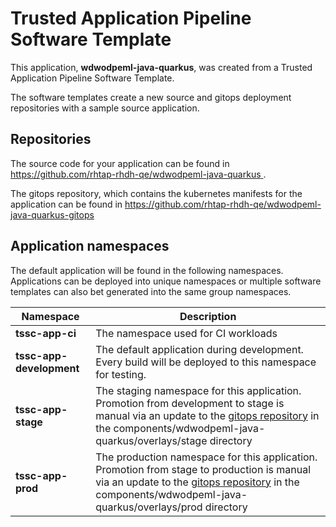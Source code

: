 # Trusted Application Pipeline Software Template

This application, **wdwodpeml-java-quarkus**, was created from a Trusted Application Pipeline Software Template.

The software templates create a new source and gitops deployment repositories with a sample source application. 

## Repositories

The source code for your application can be found in [https://github.com/rhtap-rhdh-qe/wdwodpeml-java-quarkus ](https://github.com/rhtap-rhdh-qe/wdwodpeml-java-quarkus ).
 
The gitops repository, which contains the kubernetes manifests for the application can be found in 
[https://github.com/rhtap-rhdh-qe/wdwodpeml-java-quarkus-gitops ](https://github.com/rhtap-rhdh-qe/wdwodpeml-java-quarkus-gitops ) 

## Application namespaces 

The default application will be found in the following namespaces. Applications can be deployed into unique namespaces or multiple software templates can also bet generated into the same group namespaces.  

|  Namespace   |  Description   |  
| -------- | -------- |
| **tssc-app-ci** | The namespace used for CI workloads |
| **tssc-app-development** | The default application during development. Every build will be deployed to this namespace for testing. |
| **tssc-app-stage** | The staging namespace for this application. Promotion from development to stage is manual via an update to the [gitops repository](https://github.com/rhtap-rhdh-qe/wdwodpeml-java-quarkus-gitops ) in the components/wdwodpeml-java-quarkus/overlays/stage directory |
| **tssc-app-prod** | The production namespace for this application. Promotion from stage to production is manual via an update to the [gitops repository](https://github.com/rhtap-rhdh-qe/wdwodpeml-java-quarkus-gitops ) in the components/wdwodpeml-java-quarkus/overlays/prod directory |